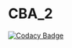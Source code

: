 # CBA_2

[![Codacy Badge](https://api.codacy.com/project/badge/Grade/3be30fcf7119450ba96c8cde312051c6)](https://app.codacy.com/app/ShwetaTakale/CBA_2?utm_source=github.com&utm_medium=referral&utm_content=ShwetaTakale/CBA_2&utm_campaign=Badge_Grade_Settings)
